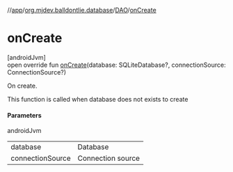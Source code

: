 //[app](../../../index.md)/[org.mjdev.balldontlie.database](../index.md)/[DAO](index.md)/[onCreate](on-create.md)

# onCreate

[androidJvm]\
open override fun [onCreate](on-create.md)(database: SQLiteDatabase?, connectionSource: ConnectionSource?)

On create.

This function is called when database does not exists to create

#### Parameters

androidJvm

| | |
|---|---|
| database | Database |
| connectionSource | Connection source |
